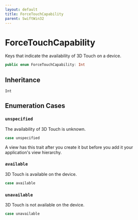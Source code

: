 ```yaml
---
layout: default
title: ForceTouchCapability
parent: SwiftWin32
---
```

# ForceTouchCapability

Keys that indicate the availability of 3D Touch on a device.

``` swift
public enum ForceTouchCapability: Int 
```

## Inheritance

`Int`

## Enumeration Cases

### `unspecified`

The availability of 3D Touch is unknown.

``` swift
case unspecified
```

A view has this trait after you create it but before you add it your
application's view hierarchy.

### `available`

3D Touch is available on the device.

``` swift
case available
```

### `unavailable`

3D Touch is not available on the device.

``` swift
case unavailable
```
